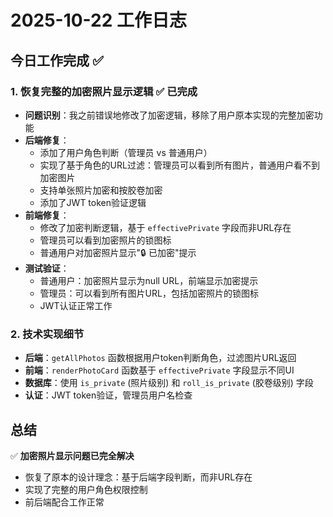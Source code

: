 # 2025-10-22 工作日志

## 今日工作完成 ✅

### 1. 恢复完整的加密照片显示逻辑 ✅ 已完成
- **问题识别**：我之前错误地修改了加密逻辑，移除了用户原本实现的完整加密功能
- **后端修复**：
  - 添加了用户角色判断（管理员 vs 普通用户）
  - 实现了基于角色的URL过滤：管理员可以看到所有图片，普通用户看不到加密图片
  - 支持单张照片加密和按胶卷加密
  - 添加了JWT token验证逻辑
- **前端修复**：
  - 修改了加密判断逻辑，基于 `effectivePrivate` 字段而非URL存在
  - 管理员可以看到加密照片的锁图标
  - 普通用户对加密照片显示"🔒 已加密"提示
- **测试验证**：
  - 普通用户：加密照片显示为null URL，前端显示加密提示
  - 管理员：可以看到所有图片URL，包括加密照片的锁图标
  - JWT认证正常工作

### 2. 技术实现细节
- **后端**：`getAllPhotos` 函数根据用户token判断角色，过滤图片URL返回
- **前端**：`renderPhotoCard` 函数基于 `effectivePrivate` 字段显示不同UI
- **数据库**：使用 `is_private` (照片级别) 和 `roll_is_private` (胶卷级别) 字段
- **认证**：JWT token验证，管理员用户名检查

## 总结
✅ **加密照片显示问题已完全解决**
- 恢复了原本的设计理念：基于后端字段判断，而非URL存在
- 实现了完整的用户角色权限控制
- 前后端配合工作正常
